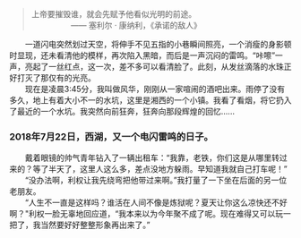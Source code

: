 > 上帝要摧毁谁，就会先赋予他看似光明的前途。<br/>
> &emsp;&emsp;&emsp;&emsp;&emsp;—— 塞利尔 · 康纳利，《承诺的敌人》

&emsp;&emsp;一道闪电突然划过天空，将伸手不见五指的小巷瞬间照亮，一个消瘦的身影顿时显现，还未看清他的模样，再次陷入黑暗，而后是一声沉闷的雷鸣。“咔嚓”一声，亮起了一丝红点，这一次，差不多可以看清脸了。此刻，从发丝滴落的水珠正好打灭了那仅有的光亮。<br/>&emsp;&emsp;现在是凌晨3:45分，我叫做风华，刚刚从一家喧闹的酒吧出来。雨停了没有多久，地上有着大小不一的水坑，这里是湘西的一个小镇。我看了看烟，将它扔入了最近的一个水坑。我突然向前狂奔，狂奔向那段辉煌的回忆......

### 2018年7月22日，西湖，又一个电闪雷鸣的日子。

&emsp;&emsp;戴着眼镜的帅气青年钻入了一辆出租车：“我靠，老铁，你们这是从哪里转过来的？等了半天了，这里人这么多，差点没地方躲雨。早知道我就自己打车呢！”<br/>&emsp;&emsp;“没办法啊，利权让我先绕弯把他带过来啊。”我打量了一下坐在后面的另一位老朋友。<br/>&emsp;&emsp;“人生不一直是这样吗？谁活在人间不像是炼狱呢？夏天让你这么凉快还不好啊？"利权一脸无辜地回应道，“我本来以为今年聚不成了呢。现在难得又可以玩一把了，我当然要好好整整形象再出来了。”

